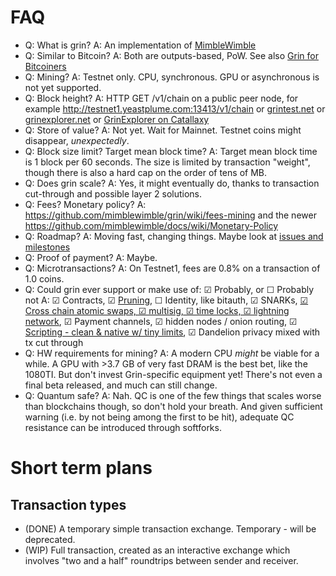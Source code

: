 # FAQ

- Q: What is grin?  A: An implementation of [MimbleWimble](https://download.wpsoftware.net/bitcoin/wizardry/mimblewimble.txt)
- Q: Similar to Bitcoin?  A: Both are outputs-based, PoW. See also [Grin for Bitcoiners](https://github.com/mimblewimble/grin/blob/master/doc/grin4bitcoiners.md)
- Q: Mining? A: Testnet only. CPU, synchronous. GPU or asynchronous is not yet supported.
- Q: Block height? A: HTTP GET /v1/chain on a public peer node, for example http://testnet1.yeastplume.com:13413/v1/chain or [grintest.net](https://grintest.net/) or [grinexplorer.net](https://grinexplorer.net/) or [GrinExplorer on Catallaxy](https://explorer.grin.catallaxy.com/)
- Q: Store of value? A: Not yet. Wait for Mainnet. Testnet coins might disappear, *unexpectedly*.
- Q: Block size limit? Target mean block time?  A: Target mean block time is 1 block per 60 seconds. The size is limited by transaction "weight", though there is also a hard cap on the order of tens of MB.
- Q: Does grin scale?  A: Yes, it might eventually do, thanks to transaction cut-through and possible layer 2 solutions.
- Q: Fees? Monetary policy? A: https://github.com/mimblewimble/grin/wiki/fees-mining and the newer https://github.com/mimblewimble/docs/wiki/Monetary-Policy
- Q: Roadmap? A: Moving fast, changing things. Maybe look at [issues and milestones](https://github.com/mimblewimble/grin/milestones)
- Q: Proof of payment? A: Maybe.
- Q: Microtransactions? A: On Testnet1, fees are 0.8% on a transaction of 1.0 coins.
- Q: Could grin ever support or make use of:
  ☑ Probably, or ☐ Probably not
  A: ☑ Contracts, ☑ [Pruning](pruning.md), ☐ Identity, like bitauth, ☑ SNARKs, [☑ Cross chain atomic swaps, ☑ multisig, ☑ time locks, ☑ lightning network](grin4bitcoiners.md#scripting), ☑ Payment channels, ☑ hidden nodes / onion routing, ☑ [Scripting - clean & native w/ tiny limits](https://lists.launchpad.net/mimblewimble/msg00029.html), ☑ Dandelion privacy mixed with tx cut through
- Q: HW requirements for mining? A: A modern CPU *might* be viable for a while. A GPU with >3.7 GB of very fast DRAM is the best bet, like the 1080TI. But don't invest Grin-specific equipment yet! There's not even a final beta released, and much can still change.
- Q: Quantum safe? A: Nah. QC is one of the few things that scales worse than blockchains though, so don't hold your breath. And given sufficient warning (i.e. by not being among the first to be hit), adequate QC resistance can be introduced through softforks.

# Short term plans
## Transaction types
- (DONE) A temporary simple transaction exchange. Temporary - will be deprecated.
- (WIP) Full transaction, created as an interactive exchange which involves "two and a half" roundtrips between sender and receiver.